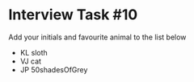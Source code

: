 # Interview Task #10
Add your initials and favourite animal to the list below

- KL sloth
- VJ cat
- JP 50shadesOfGrey